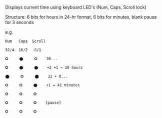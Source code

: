 Displays current time using keyboard LED's (Num, Caps, Scroll lock)

Structure:
6 bits for hours in 24-hr format, 6 bits for minutes, blank pause for 3 seconds


e.g.

    Num   Caps  Scroll

    32/4  16/2   8/1   

    🞇     ⬤     🞇    16...
 
    🞇     ⬤     ⬤    +2 +1 = 19 hours
 
    ⬤     🞇     ⬤    32 + 8...
 
    🞇     🞇     ⬤    +1 = 41 minutes
 
    🞇     🞇     🞇   
 
    🞇     🞇     🞇    [pause]
 
    🞇     🞇     🞇   
